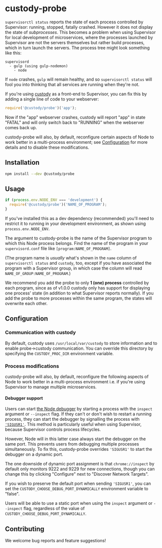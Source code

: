 # custody-probe

`supervisorctl status` reports the state of each process controlled by Supervisor: running, stopped,
fatally crashed. However it does not display the state of _subprocesses_. This becomes a problem
when using Supervisor for local development of microservices, where the processes launched by
Supervisor are not the servers themselves but rather build processes, which in turn launch the servers.
The process tree might look something like this:

```
supervisord
  - gulp (using gulp-nodemon)
    - node
```

If `node` crashes, `gulp` will remain healthy, and so `supervisorctl status` will fool you into
thinking that all services are running when they're not.

If you're using [custody](https://github.com/mixmaxhq/custody) as a front-end to Supervisor, you
can fix this by adding a single line of code to your webserver:

```js
require('@custody/probe')('app');
```

Now if the "app" webserver crashes, custody will report "app" in state "FATAL" and will only switch
back to "RUNNING" when the webserver comes back up.

custody-probe will also, by default, reconfigure certain aspects of Node to work better in a
multi-process environment; see [Configuration](#configuration) for more details and to disable these
modifications.

## Installation

```sh
npm install --dev @custody/probe
```

## Usage

```js
if (process.env.NODE_ENV === 'development') {
  require('@custody/probe')('NAME_OF_PROGRAM');
}
```

If you've installed this as a dev dependency (recommended) you'll need to restrict it to running
in your development environment, as shown using `process.env.NODE_ENV`.

The argument to custody-probe is the name of the Supervisor program to which this Node process
belongs. Find the name of the program in your `supervisord.conf` file like `[program:NAME_OF_PROGRAM]`.

(The program name is _usually_ what's shown in the `name` column of `supervisorctl status` and
`custody`, too, except if you have associated the program with a Supervisor group, in which case
the column will read `NAME_OF_GROUP:NAME_OF_PROGRAM`.)

We recommend you add the probe to only **1 (one) process** controlled by each program, since as of
v1.0.0 custody only has support for displaying one process' state (in addition to what Supervisor
reports normally). If you add the probe to more processes within the same program, the states will
overwrite each other.

## Configuration

### Communication with custody

By default, custody uses `/usr/local/var/custody` to store information and to enable probe->custody
communication. You can override this directory by specifying the `CUSTODY_PROC_DIR` environment variable.

### Process modifications

custody-probe will also, by default, reconfigure the following aspects of Node to work better in a
multi-process environment i.e. if you're using Supervisor to manage multiple microservices.

#### Debugger support

Users can start [the Node debugger] by starting a process with the `inspect` argument or `--inspect`
flag. If they can't or don't wish to restart a running process, they can start the debugger by
signalling the process with [`'SIGUSR1'`]. This method is particularly useful when using Supervisor,
because Supervisor controls process lifecycles.

However, Node will in this latter case always start the debugger on the same port. This prevents
users from debugging multiple processes simultaneously. To fix this, custody-probe overrides
`'SIGUSR1'` to start the debugger on a dynamic port.

The one downside of dynamic port assignment is that `chrome://inspect` by default only monitors
9222 and 9229 for new connections, though you can change this by clicking "Configure" next to
"Discover Network Targets".

If you wish to preserve the default port when sending `'SIGUSR1'`, you can set
the `CUSTODY_CHOOSE_DEBUG_PORT_DYNAMICALLY` environment variable to "false".

Users will be able to use a static port when using the `inspect` argument or `--inspect` flag,
regardless of the value of `CUSTODY_CHOOSE_DEBUG_PORT_DYNAMICALLY`.

## Contributing

We welcome bug reports and feature suggestions!

[the Node debugger]: https://nodejs.org/api/debugger.html
[`'SIGUSR1'`]: https://nodejs.org/api/process.html#process_signal_events
